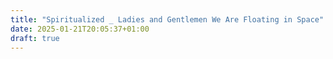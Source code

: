 ```yaml
---
title: "Spiritualized _ Ladies and Gentlemen We Are Floating in Space"
date: 2025-01-21T20:05:37+01:00
draft: true
---
```


